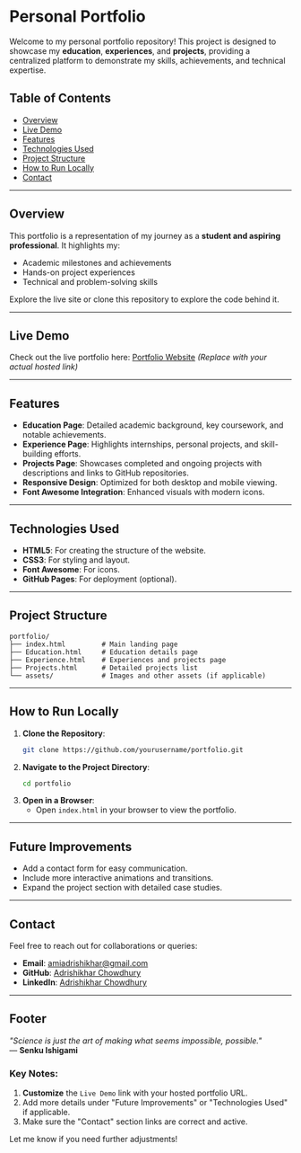 # Personal Portfolio

Welcome to my personal portfolio repository! This project is designed to showcase my **education**, **experiences**, and **projects**, providing a centralized platform to demonstrate my skills, achievements, and technical expertise.

## Table of Contents
- [Overview](#overview)
- [Live Demo](#live-demo)
- [Features](#features)
- [Technologies Used](#technologies-used)
- [Project Structure](#project-structure)
- [How to Run Locally](#how-to-run-locally)
- [Contact](#contact)

---

## Overview
This portfolio is a representation of my journey as a **student and aspiring professional**. It highlights my:
- Academic milestones and achievements
- Hands-on project experiences
- Technical and problem-solving skills

Explore the live site or clone this repository to explore the code behind it.

---

## Live Demo
Check out the live portfolio here: [Portfolio Website](https://your-portfolio-link.com) *(Replace with your actual hosted link)*

---

## Features
- **Education Page**: Detailed academic background, key coursework, and notable achievements.
- **Experience Page**: Highlights internships, personal projects, and skill-building efforts.
- **Projects Page**: Showcases completed and ongoing projects with descriptions and links to GitHub repositories.
- **Responsive Design**: Optimized for both desktop and mobile viewing.
- **Font Awesome Integration**: Enhanced visuals with modern icons.

---

## Technologies Used
- **HTML5**: For creating the structure of the website.
- **CSS3**: For styling and layout.
- **Font Awesome**: For icons.
- **GitHub Pages**: For deployment (optional).

---

## Project Structure
```
portfolio/
├── index.html         # Main landing page
├── Education.html     # Education details page
├── Experience.html    # Experiences and projects page
├── Projects.html      # Detailed projects list
└── assets/            # Images and other assets (if applicable)
```

---

## How to Run Locally
1. **Clone the Repository**:
   ```bash
   git clone https://github.com/yourusername/portfolio.git
   ```
2. **Navigate to the Project Directory**:
   ```bash
   cd portfolio
   ```
3. **Open in a Browser**:
   - Open `index.html` in your browser to view the portfolio.

---

## Future Improvements
- Add a contact form for easy communication.
- Include more interactive animations and transitions.
- Expand the project section with detailed case studies.

---

## Contact
Feel free to reach out for collaborations or queries:
- **Email**: amiadrishikhar@gmail.com
- **GitHub**: [Adrishikhar Chowdhury](https://github.com/AdrishikharChowdhury)
- **LinkedIn**: [Adrishikhar Chowdhury](https://www.linkedin.com/in/adrishikhar-chowdhury-b44035319)

---

## Footer
*"Science is just the art of making what seems impossible, possible."*  
— **Senku Ishigami**


### Key Notes:
1. **Customize** the `Live Demo` link with your hosted portfolio URL.
2. Add more details under "Future Improvements" or "Technologies Used" if applicable.
3. Make sure the "Contact" section links are correct and active.  

Let me know if you need further adjustments!